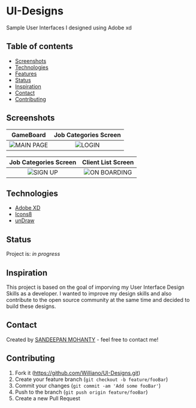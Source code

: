 # UI-Designs
Sample User Interfaces I designed using Adobe xd

## Table of contents
* [Screenshots](#screenshots)
* [Technologies](#technologies)
* [Features](#features)
* [Status](#status)
* [Inspiration](#inspiration)
* [Contact](#contact)
* [Contributing](#contributing)


## Screenshots

GameBoard          |  Job Categories Screen
:-------------------------:|:-------------------------:
![MAIN PAGE](https://github.com/CSESandeepan39/UI-app/blob/main/Google%20Pixel%204%2C%204XL%20–%201.png)|![LOGIN](https://github.com/CSESandeepan39/UI-app/blob/main/Google%20Pixel%204%2C%204XL%20–%202.png)

Job Categories Screen  |  Client List Screen
:-------------------------:|:-------------------------:
![SIGN UP](https://user-images.githubusercontent.com/19711677/81029657-75e73700-8e4b-11ea-90b6-646ec42aee43.png)|![ON BOARDING](https://user-images.githubusercontent.com/19711677/81029655-71bb1980-8e4b-11ea-98ba-f2dba813932d.png)


## Technologies
* [Adobe XD](https://www.adobexd.com/)
* [Icons8](https://icons8.com/)
* [unDraw](https://undraw.co/illustrations)


## Status
Project is: _in progress_

## Inspiration
This project is based on the goal of imporving my User Interface Design Skills as a developer. I wanted to improve my design skills and also contribute to the open source community at the same time and decided to build these designs. 

## Contact
Created by [SANDEEPAN MOHANTY](https://www.linkedin.com/in/sandeepan-mohanty-979908204?lipi=urn%3Ali%3Apage%3Ad_flagship3_profile_view_base_contact_details%3BCCJDg8fyRbyK1DQYKS0Bsg%3D%3D) - feel free to contact me!


## Contributing

1. Fork it (<https://github.com/Williano/UI-Designs.git>)
2. Create your feature branch (`git checkout -b feature/fooBar`)
3. Commit your changes (`git commit -am 'Add some fooBar'`)
4. Push to the branch (`git push origin feature/fooBar`)
5. Create a new Pull Request
